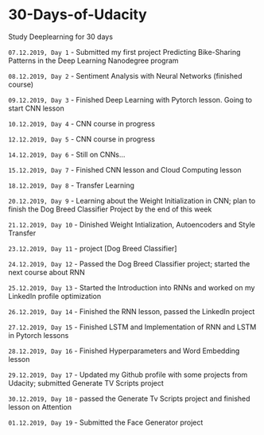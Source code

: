 # 30-Days-of-Udacity
Study Deeplearning for 30 days 

`07.12.2019, Day 1` - Submitted my first project Predicting Bike-Sharing Patterns in the Deep Learning Nanodegree program 
 
`08.12.2019, Day 2` - Sentiment Analysis with Neural Networks (finished course)
 
`09.12.2019, Day 3` - Finished Deep Learning with Pytorch lesson. Going to start CNN lesson
 
`10.12.2019, Day 4` - CNN course in progress
 
`12.12.2019, Day 5` - CNN course in progress
 
`14.12.2019, Day 6` - Still on CNNs...
 
`15.12.2019, Day 7` - Finished CNN lesson and Cloud Computing lesson
 
`18.12.2019, Day 8` - Transfer Learning 
 
`20.12.2019, Day 9` - Learning about the Weight Initialization in CNN; plan to finish the Dog Breed Classifier Project by the end of this week 
 
`21.12.2019, Day 10` - Dinished Weight Intialization, Autoencoders and Style Transfer 

`23.12.2019, Day 11` - project [Dog Breed Classifier]
 
`24.12.2019, Day 12` - Passed the Dog Breed Classifier project; started the next course about RNN
 
`25.12.2019, Day 13` - Started the Introduction into RNNs and worked on my LinkedIn profile optimization
 
`26.12.2019, Day 14` - Finished the RNN lesson, passed the LinkedIn project

`27.12.2019, Day 15` - Finished LSTM and Implementation of RNN and LSTM in Pytorch lessons

`28.12.2019, Day 16` - Finished Hyperparameters and Word Embedding lesson

`29.12.2019, Day 17` - Updated my Github profile with some projects from Udacity; submitted Generate TV Scripts project

`30.12.2019, Day 18` - passed the Generate Tv Scripts project and finished lesson on Attention

`01.12.2019, Day 19` - Submitted the Face Generator project
